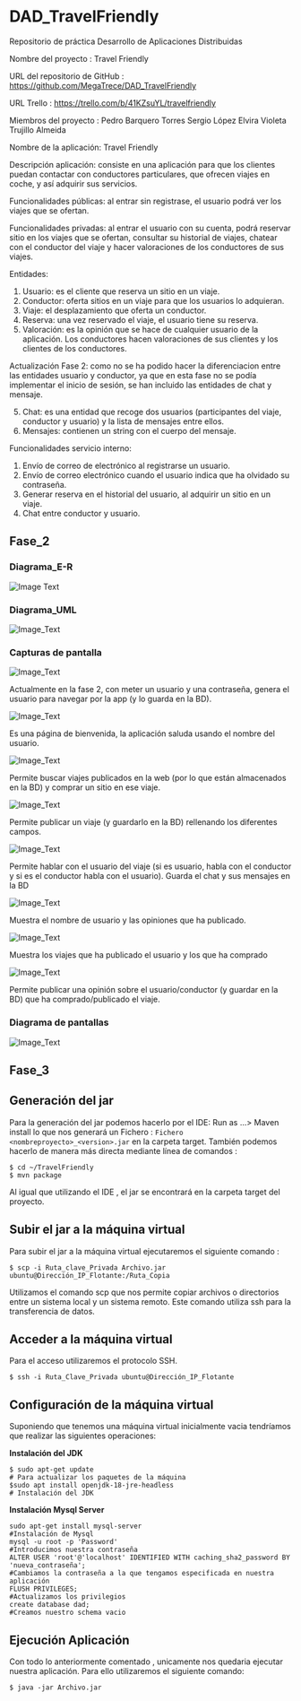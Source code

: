 # DAD_TravelFriendly
Repositorio de práctica Desarrollo de Aplicaciones Distribuidas

Nombre del proyecto : Travel Friendly

URL del repositorio de GitHub :  https://github.com/MegaTrece/DAD_TravelFriendly

URL Trello : https://trello.com/b/41KZsuYL/travelfriendly

Miembros del proyecto : Pedro Barquero Torres
                        Sergio López Elvira
			Violeta Trujillo Almeida

Nombre de la aplicación: Travel Friendly

Descripción aplicación: consiste en una aplicación para que los clientes puedan contactar con conductores particulares, que ofrecen viajes en coche, y así adquirir sus servicios.

Funcionalidades públicas: al entrar sin registrase, el usuario podrá ver los viajes que se ofertan.

Funcionalidades privadas: al entrar el usuario con su cuenta, podrá reservar sitio en los viajes que se ofertan, consultar su historial de viajes, chatear con el conductor del viaje y hacer valoraciones de los conductores de sus viajes.

Entidades:
1. Usuario: es el cliente que reserva un sitio en un viaje.
2. Conductor: oferta sitios en un viaje para que los usuarios lo adquieran.
3. Viaje: el desplazamiento que oferta un conductor.
4. Reserva: una vez reservado el viaje, el usuario tiene su reserva.
5. Valoración: es la opinión que se hace de cualquier usuario de la aplicación. Los conductores hacen valoraciones de sus clientes y los clientes de los conductores.

Actualización Fase 2: como no se ha podido hacer la diferenciacion entre las entidades usuario y conductor, ya que en esta fase no se podía implementar el inicio de sesión, se han incluido las entidades de chat y mensaje.

5. Chat: es una entidad que recoge dos usuarios (participantes del viaje, conductor y usuario) y la lista de mensajes entre ellos.
6. Mensajes: contienen un string con el cuerpo del mensaje.

Funcionalidades servicio interno:
1. Envío de correo de electrónico al registrarse un usuario.
2. Envío de correo electrónico cuando el usuario indica que ha olvidado su contraseña.
3. Generar reserva en el historial del usuario, al adquirir un sitio en un viaje.
4. Chat entre conductor y usuario.

## Fase_2
### Diagrama_E-R
![Image Text](https://github.com/MegaTrece/DAD_TravelFriendly/blob/main/esquemas/ER.jfif)

### Diagrama_UML
![Image_Text](https://github.com/MegaTrece/DAD_TravelFriendly/blob/main/esquemas/umlBueno.jfif)

### Capturas de pantalla
![Image_Text](https://github.com/MegaTrece/DAD_TravelFriendly/blob/main/esquemas/login.JPG)

Actualmente en la fase 2, con meter un usuario y una contraseña, genera el usuario para navegar por la app (y lo guarda en la BD).

![Image_Text](https://github.com/MegaTrece/DAD_TravelFriendly/blob/main/esquemas/main.JPG)

Es una página de bienvenida, la aplicación saluda usando el nombre del usuario.

![Image_Text](https://github.com/MegaTrece/DAD_TravelFriendly/blob/main/esquemas/buscador.JPG)

Permite buscar viajes publicados en la web (por lo que están almacenados en la BD) y comprar un sitio en ese viaje.

![Image_Text](https://github.com/MegaTrece/DAD_TravelFriendly/blob/main/esquemas/publicar.JPG)

Permite publicar un viaje (y guardarlo en la BD) rellenando los diferentes campos.

![Image_Text](https://github.com/MegaTrece/DAD_TravelFriendly/blob/main/esquemas/chat.JPG)

Permite hablar con el usuario del viaje (si es usuario, habla con el conductor y si es el conductor habla con el usuario). Guarda el chat y sus mensajes en la BD

![Image_Text](https://github.com/MegaTrece/DAD_TravelFriendly/blob/main/esquemas/perfil.JPG)

Muestra el nombre de usuario y las opiniones que ha publicado.

![Image_Text](https://github.com/MegaTrece/DAD_TravelFriendly/blob/main/esquemas/tusViajes.JPG)

Muestra los viajes que ha publicado el usuario y los que ha comprado

![Image_Text](https://github.com/MegaTrece/DAD_TravelFriendly/blob/main/esquemas/opinar.JPG)

Permite publicar una opinión sobre el usuario/conductor (y guardar en la BD) que ha comprado/publicado el viaje.

### Diagrama de pantallas
![Image_Text](https://github.com/MegaTrece/DAD_TravelFriendly/blob/main/esquemas/diagrama.png)

## Fase_3
## Generación del jar
Para la generación del jar podemos hacerlo por el IDE:  Run as ...> Maven install lo que nos generará un Fichero : `Fichero <nombreproyecto>_<version>.jar` en la carpeta target.
También podemos hacerlo de manera más directa mediante línea de comandos : 
```
$ cd ~/TravelFriendly
$ mvn package
```
Al igual que utilizando el IDE , el jar se encontrará en la carpeta target del proyecto.

## Subir el jar a la máquina virtual
Para subir el jar a la máquina virtual ejecutaremos el siguiente comando : 
```
$ scp -i Ruta_clave_Privada Archivo.jar ubuntu@Dirección_IP_Flotante:/Ruta_Copia
```
Utilizamos el comando scp que nos permite copiar archivos o directorios entre un sistema local y un sistema remoto. Este comando utiliza ssh para la transferencia de datos. 

## Acceder a la máquina virtual 
Para el acceso utilizaremos el protocolo SSH.
```
$ ssh -i Ruta_Clave_Privada ubuntu@Dirección_IP_Flotante
```

## Configuración de la máquina virtual 
Suponiendo que tenemos una máquina virtual inicialmente vacia tendríamos que realizar las siguientes operaciones: 

**Instalación del JDK**
```
$ sudo apt-get update
# Para actualizar los paquetes de la máquina
$sudo apt install openjdk-18-jre-headless
# Instalación del JDK
```
**Instalación Mysql Server**
```
sudo apt-get install mysql-server
#Instalación de Mysql
mysql -u root -p 'Password'
#Introducimos nuestra contraseña
ALTER USER 'root'@'localhost' IDENTIFIED WITH caching_sha2_password BY 'nueva_contraseña';
#Cambiamos la contraseña a la que tengamos especificada en nuestra aplicación 
FLUSH PRIVILEGES;
#Actualizamos los privilegios 
create database dad;
#Creamos nuestro schema vacio
```

## Ejecución Aplicación 
Con todo lo anteriormente comentado , unicamente nos quedaria ejecutar nuestra aplicación. Para ello utilizaremos el siguiente comando: 
```
$ java -jar Archivo.jar
```

